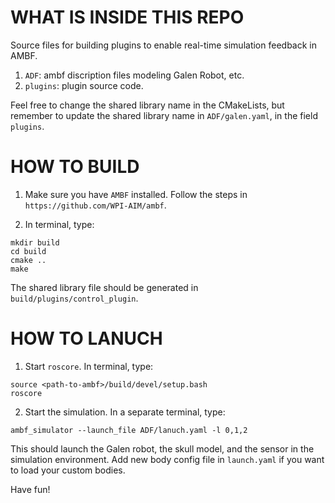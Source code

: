 # WHAT IS INSIDE THIS REPO
Source files for building plugins to enable real-time simulation feedback in AMBF.

1. ``ADF``: ambf discription files modeling Galen Robot, etc.
2. ``plugins``: plugin source code.

Feel free to change the shared library name in the CMakeLists, but remember to update the shared library name in ``ADF/galen.yaml``, in the field ``plugins``.

# HOW TO BUILD

1. Make sure you have ```AMBF``` installed. Follow the steps in ```https://github.com/WPI-AIM/ambf```.

2. In terminal, type:

```
mkdir build
cd build
cmake ..
make
```

The shared library file should be generated in ``build/plugins/control_plugin``.

# HOW TO LANUCH
1. Start ``roscore``. In terminal, type:

```
source <path-to-ambf>/build/devel/setup.bash
roscore
```

2. Start the simulation. In a separate terminal, type:
```
ambf_simulator --launch_file ADF/lanuch.yaml -l 0,1,2
```

This should launch the Galen robot, the skull model, and the sensor in the simulation environment. Add new body config file in ``launch.yaml`` if you want to load your custom bodies.

Have fun!